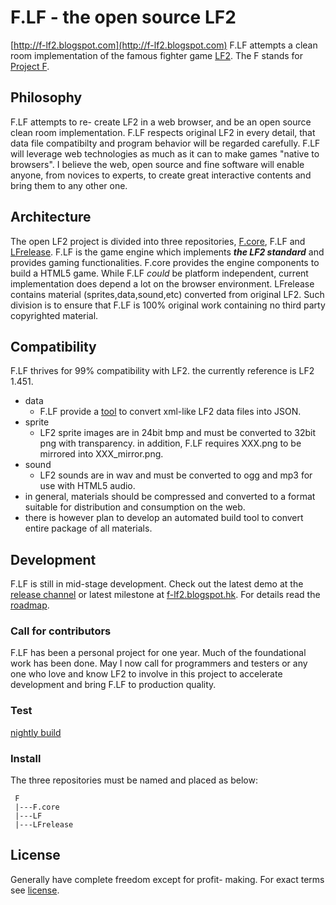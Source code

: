 # F.LF - the open source LF2
[http://f-lf2.blogspot.com](http://f-lf2.blogspot.com)
F.LF attempts a clean room implementation of the famous fighter game [LF2](http://lf2.net). The F stands for [Project F](http://project--f.blogspot.hk).

## Philosophy
F.LF attempts to re- create LF2 in a web browser, and be an open source clean room implementation. F.LF respects original LF2 in every detail, that data file compatibilty and program behavior will be regarded carefully.
F.LF will leverage web technologies as much as it can to make games "native to browsers".
I believe the web, open source and fine software will enable anyone, from novices to experts, to create great interactive contents and bring them to any other one.

## Architecture
The open LF2 project is divided into three repositories, [F.core](https://github.com/tyt2y3/F.core), F.LF and [LFrelease](https://github.com/tyt2y3/LFrelease). F.LF is the game engine which implements ___the LF2 standard___ and provides gaming functionalities. F.core provides the engine components to build a HTML5 game. While F.LF _could_ be platform independent, current implementation does depend a lot on the browser environment. LFrelease contains material (sprites,data,sound,etc) converted from original LF2. Such division is to ensure that F.LF is 100% original work containing no third party copyrighted material.

## Compatibility
F.LF thrives for 99% compatibility with LF2. the currently reference is LF2 1.451.
- data
	- F.LF provide a [tool](http://tyt2y3.github.com/LFrelease/tools/data_file_converter.html) to convert xml-like LF2 data files into JSON.
- sprite
	- LF2 sprite images are in 24bit bmp and must be converted to 32bit png with transparency. in addition, F.LF requires XXX.png to be mirrored into XXX_mirror.png.
- sound
	- LF2 sounds are in wav and must be converted to ogg and mp3 for use with HTML5 audio.
- in general, materials should be compressed and converted to a format suitable for distribution and consumption on the web.
- there is however plan to develop an automated build tool to convert entire package of all materials.

## Development
F.LF is still in mid-stage development. Check out the latest demo at the [release channel](https://github.com/tyt2y3/LFrelease) or latest milestone at [f-lf2.blogspot.hk](http://f-lf2.blogspot.hk/search/label/latest-demo). For details read the [roadmap](https://github.com/tyt2y3/F.LF/blob/master/docs/developer.md#roadmap).

### Call for contributors
F.LF has been a personal project for one year. Much of the foundational work has been done. May I now call for programmers and testers or any one who love and know LF2 to involve in this project to accelerate development and bring F.LF to production quality.

### Test
[nightly build](http://tyt2y3.github.com/LFrelease/demo/demo3.html)

### Install
The three repositories must be named and placed as below:
```
 F
 |---F.core
 |---LF
 |---LFrelease
```

## License
Generally have complete freedom except for profit- making. For exact terms see [license](http://project--f.blogspot.hk/2012/05/license.html).
